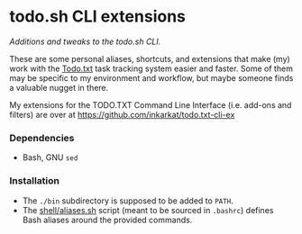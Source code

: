 # todo.sh CLI extensions

_Additions and tweaks to the todo.sh CLI._

These are some personal aliases, shortcuts, and extensions that make (my) work with the [Todo.txt](http://todotxt.org/) task tracking system easier and faster. Some of them may be specific to my environment and workflow, but maybe someone finds a valuable nugget in there.

My extensions for the TODO.TXT Command Line Interface (i.e. add-ons and filters) are over at https://github.com/inkarkat/todo.txt-cli-ex

### Dependencies

* Bash, GNU `sed`

### Installation

* The `./bin` subdirectory is supposed to be added to `PATH`.
* The [shell/aliases.sh](shell/aliases.sh) script (meant to be sourced in `.bashrc`) defines Bash aliases around the provided commands.
